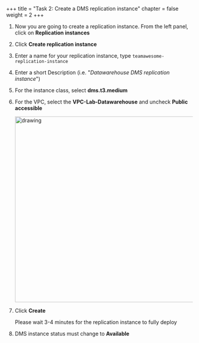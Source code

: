 +++ 
title = "Task 2: Create a DMS replication instance" 
chapter = false 
weight = 2 
+++

1. Now you are going to create a replication instance. From the left panel, click on **Replication instances**

1. Click **Create replication instance**

1. Enter a name for your replication instance, type `teamawesome-replication-instance`

1. Enter a short Description (i.e. "*Datawarehouse DMS replication instance*")

1. For the instance class, select **dms.t3.medium**

1. For the VPC, select the **VPC-Lab-Datawarehouse** and uncheck **Public accessible**

	<img src="../images/dms-instance-vpc.png" alt="drawing" width="500"/>

1. Click **Create**

	Please wait 3-4 minutes for the replication instance to fully deploy

1. DMS instance status must change to **Available**